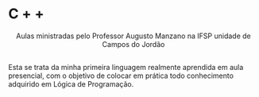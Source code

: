 # C + +
<div align="center">
Aulas ministradas pelo Professor Augusto Manzano na IFSP unidade de Campos do Jordão

##
<div align="left">
Esta se trata da minha primeira linguagem realmente aprendida em aula presencial, com o objetivo de colocar em prática todo conhecimento adquirido em Lógica de Programação.

##


